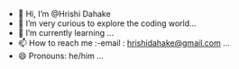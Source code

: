 - 👋 Hi, I’m @Hrishi Dahake
- 👀 I’m very curious to explore the coding world...
- 🌱 I’m currently learning ...
- 📫 How to reach me :-email : hrishidahake@gmail.com ...
- 😄 Pronouns: he/him ...
<!---
Hrishi-10k/Hrishi-10k is a ✨ special ✨ repository because its `README.md` (this file) appears on your GitHub profile.
You can click the Preview link to take a look at your changes.
--->
